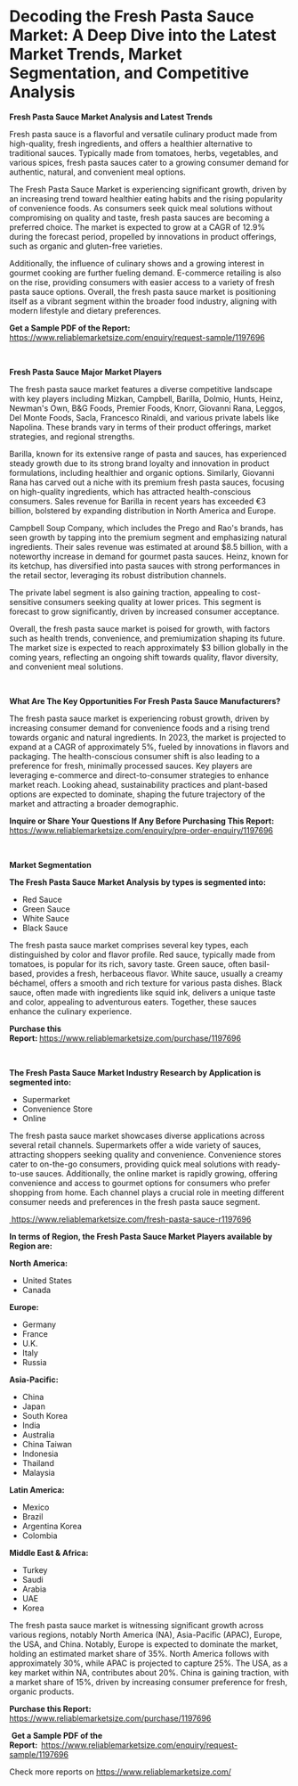 <p><h1>Decoding the Fresh Pasta Sauce Market: A Deep Dive into the Latest Market Trends, Market Segmentation, and Competitive Analysis</h1></p><p><strong>Fresh Pasta Sauce Market Analysis and Latest Trends</strong></p>
<p><p>Fresh pasta sauce is a flavorful and versatile culinary product made from high-quality, fresh ingredients, and offers a healthier alternative to traditional sauces. Typically made from tomatoes, herbs, vegetables, and various spices, fresh pasta sauces cater to a growing consumer demand for authentic, natural, and convenient meal options. </p><p>The Fresh Pasta Sauce Market is experiencing significant growth, driven by an increasing trend toward healthier eating habits and the rising popularity of convenience foods. As consumers seek quick meal solutions without compromising on quality and taste, fresh pasta sauces are becoming a preferred choice. The market is expected to grow at a CAGR of 12.9% during the forecast period, propelled by innovations in product offerings, such as organic and gluten-free varieties. </p><p>Additionally, the influence of culinary shows and a growing interest in gourmet cooking are further fueling demand. E-commerce retailing is also on the rise, providing consumers with easier access to a variety of fresh pasta sauce options. Overall, the fresh pasta sauce market is positioning itself as a vibrant segment within the broader food industry, aligning with modern lifestyle and dietary preferences.</p></p>
<p><strong>Get a Sample PDF of the Report:&nbsp;</strong> <a href="https://www.reliablemarketsize.com/enquiry/request-sample/1197696?utm_campaign=1884&utm_medium=2&utm_source=Github&utm_content=ia&utm_term=06022025&utm_id=fresh-pasta-sauce">https://www.reliablemarketsize.com/enquiry/request-sample/1197696</a></p>
<p>&nbsp;</p>
<p><strong>Fresh Pasta Sauce Major Market Players</strong></p>
<p><p>The fresh pasta sauce market features a diverse competitive landscape with key players including Mizkan, Campbell, Barilla, Dolmio, Hunts, Heinz, Newman's Own, B&G Foods, Premier Foods, Knorr, Giovanni Rana, Leggos, Del Monte Foods, Sacla, Francesco Rinaldi, and various private labels like Napolina. These brands vary in terms of their product offerings, market strategies, and regional strengths.</p><p>Barilla, known for its extensive range of pasta and sauces, has experienced steady growth due to its strong brand loyalty and innovation in product formulations, including healthier and organic options. Similarly, Giovanni Rana has carved out a niche with its premium fresh pasta sauces, focusing on high-quality ingredients, which has attracted health-conscious consumers. Sales revenue for Barilla in recent years has exceeded €3 billion, bolstered by expanding distribution in North America and Europe.</p><p>Campbell Soup Company, which includes the Prego and Rao's brands, has seen growth by tapping into the premium segment and emphasizing natural ingredients. Their sales revenue was estimated at around $8.5 billion, with a noteworthy increase in demand for gourmet pasta sauces. Heinz, known for its ketchup, has diversified into pasta sauces with strong performances in the retail sector, leveraging its robust distribution channels.</p><p>The private label segment is also gaining traction, appealing to cost-sensitive consumers seeking quality at lower prices. This segment is forecast to grow significantly, driven by increased consumer acceptance.</p><p>Overall, the fresh pasta sauce market is poised for growth, with factors such as health trends, convenience, and premiumization shaping its future. The market size is expected to reach approximately $3 billion globally in the coming years, reflecting an ongoing shift towards quality, flavor diversity, and convenient meal solutions.</p></p>
<p>&nbsp;</p>
<p><strong>What Are The Key Opportunities For Fresh Pasta Sauce Manufacturers?</strong></p>
<p><p>The fresh pasta sauce market is experiencing robust growth, driven by increasing consumer demand for convenience foods and a rising trend towards organic and natural ingredients. In 2023, the market is projected to expand at a CAGR of approximately 5%, fueled by innovations in flavors and packaging. The health-conscious consumer shift is also leading to a preference for fresh, minimally processed sauces. Key players are leveraging e-commerce and direct-to-consumer strategies to enhance market reach. Looking ahead, sustainability practices and plant-based options are expected to dominate, shaping the future trajectory of the market and attracting a broader demographic.</p></p>
<p><strong>Inquire or Share Your Questions If Any Before Purchasing This Report:</strong> <a href="https://www.reliablemarketsize.com/enquiry/pre-order-enquiry/1197696?utm_campaign=1884&utm_medium=2&utm_source=Github&utm_content=ia&utm_term=06022025&utm_id=fresh-pasta-sauce">https://www.reliablemarketsize.com/enquiry/pre-order-enquiry/1197696</a></p>
<p>&nbsp;</p>
<p><strong>Market Segmentation</strong></p>
<p><strong>The Fresh Pasta Sauce Market Analysis by types is segmented into:</strong></p>
<p><ul><li>Red Sauce</li><li>Green Sauce</li><li>White Sauce</li><li>Black Sauce</li></ul></p>
<p><p>The fresh pasta sauce market comprises several key types, each distinguished by color and flavor profile. Red sauce, typically made from tomatoes, is popular for its rich, savory taste. Green sauce, often basil-based, provides a fresh, herbaceous flavor. White sauce, usually a creamy béchamel, offers a smooth and rich texture for various pasta dishes. Black sauce, often made with ingredients like squid ink, delivers a unique taste and color, appealing to adventurous eaters. Together, these sauces enhance the culinary experience.</p></p>
<p><strong>Purchase this Report:&nbsp;</strong><a href="https://www.reliablemarketsize.com/purchase/1197696?utm_campaign=1884&utm_medium=2&utm_source=Github&utm_content=ia&utm_term=06022025&utm_id=fresh-pasta-sauce">https://www.reliablemarketsize.com/purchase/1197696</a></p>
<p>&nbsp;</p>
<p><strong>The Fresh Pasta Sauce Market Industry Research by Application is segmented into:</strong></p>
<p><ul><li>Supermarket</li><li>Convenience Store</li><li>Online</li></ul></p>
<p><p>The fresh pasta sauce market showcases diverse applications across several retail channels. Supermarkets offer a wide variety of sauces, attracting shoppers seeking quality and convenience. Convenience stores cater to on-the-go consumers, providing quick meal solutions with ready-to-use sauces. Additionally, the online market is rapidly growing, offering convenience and access to gourmet options for consumers who prefer shopping from home. Each channel plays a crucial role in meeting different consumer needs and preferences in the fresh pasta sauce segment.</p></p>
<p><a href="https://www.reliablemarketsize.com/fresh-pasta-sauce-r1197696?utm_campaign=1884&utm_medium=2&utm_source=Github&utm_content=ia&utm_term=06022025&utm_id=fresh-pasta-sauce">&nbsp;https://www.reliablemarketsize.com/fresh-pasta-sauce-r1197696</a></p>
<p><strong>In terms of Region, the Fresh Pasta Sauce Market Players available by Region are:</strong></p>
<p>
    <p> <strong> North America: </strong>
        <ul>
            <li>United States</li>
            <li>Canada</li>
        </ul>
        </p> 
    <p> <strong> Europe: </strong>
        <ul>
            <li>Germany</li>
            <li>France</li>
            <li>U.K.</li>
            <li>Italy</li>
            <li>Russia</li>
        </ul>
        </p> 
    <p> <strong> Asia-Pacific: </strong>
        <ul>
            <li>China</li>
            <li>Japan</li>
            <li>South Korea</li>
            <li>India</li>
            <li>Australia</li>
            <li>China Taiwan</li>
            <li>Indonesia</li>
            <li>Thailand</li>
            <li>Malaysia</li>
        </ul>
        </p> 
    <p> <strong> Latin America: </strong>
        <ul>
            <li>Mexico</li>
            <li>Brazil</li>
            <li>Argentina Korea</li>
            <li>Colombia</li>
        </ul>
        </p> 
    <p> <strong> Middle East & Africa: </strong>
        <ul>
            <li>Turkey</li>
            <li>Saudi</li>
            <li>Arabia</li>
            <li>UAE</li>
            <li>Korea</li>
        </ul>
    </p>
    </p>
<p><p>The fresh pasta sauce market is witnessing significant growth across various regions, notably North America (NA), Asia-Pacific (APAC), Europe, the USA, and China. Notably, Europe is expected to dominate the market, holding an estimated market share of 35%. North America follows with approximately 30%, while APAC is projected to capture 25%. The USA, as a key market within NA, contributes about 20%. China is gaining traction, with a market share of 15%, driven by increasing consumer preference for fresh, organic products.</p></p>
<p><strong>Purchase this Report: </strong><a href="https://www.reliablemarketsize.com/purchase/1197696?utm_campaign=1884&utm_medium=2&utm_source=Github&utm_content=ia&utm_term=06022025&utm_id=fresh-pasta-sauce">https://www.reliablemarketsize.com/purchase/1197696</a></p>
<p>&nbsp;<strong>Get a Sample PDF of the Report:&nbsp;&nbsp;</strong><a href="https://www.reliablemarketsize.com/enquiry/request-sample/1197696?utm_campaign=1884&utm_medium=2&utm_source=Github&utm_content=ia&utm_term=06022025&utm_id=fresh-pasta-sauce">https://www.reliablemarketsize.com/enquiry/request-sample/1197696</a></p>
<p><strong></strong></p>
<p>Check more reports on <a href="https://www.reliablemarketsize.com/?utm_campaign=1884&utm_medium=2&utm_source=Github&utm_content=ia&utm_term=06022025&utm_id=fresh-pasta-sauce">https://www.reliablemarketsize.com/</a></p>